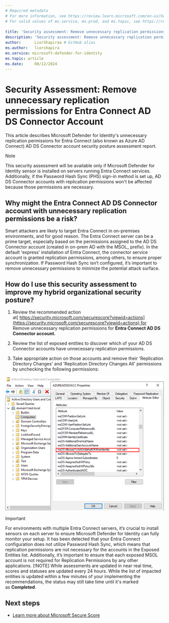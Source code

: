 ```yaml
---
# Required metadata
# For more information, see https://review.learn.microsoft.com/en-us/help/platform/learn-editor-add-metadata?branch=main
# For valid values of ms.service, ms.prod, and ms.topic, see https://review.learn.microsoft.com/en-us/help/platform/metadata-taxonomies?branch=main

title: 'Security assessment: Remove unnecessary replication permissions for Entra Connect Account '
description: 'Security assessment: Remove unnecessary replication permissions for Entra Connect Account '
author:      LiorShapiraa # GitHub alias
ms.author:   liorshapira
ms.service: microsoft-defender-for-identity
ms.topic: article
ms.date:     08/12/2024
---
```


# Security Assessment: Remove unnecessary replication permissions for Entra Connect AD DS Connector Account

This article describes Microsoft Defender for Identity's unnecessary replication permissions for Entra Connect (also known as Azure AD Connect) AD DS Connector account security posture assessment report.

> [!NOTE]
> This security assessment will be available only if Microsoft Defender for Identity sensor is installed on servers running Entra Connect services.  
> Additionally, if the Password Hash Sync (PHS) sign-in method is set up, AD DS Connector accounts with replication permissions won't be affected because those permissions are necessary.
## Why might the Entra Connect AD DS Connector account with unnecessary replication permissions be a risk?

Smart attackers are likely to target Entra Connect in on-premises environments, and for good reason. The Entra Connect server can be a prime target, especially based on the permissions assigned to the AD DS Connector account (created in on-prem AD with the MSOL_ prefix). In the default 'express' installation of Entra Connect, the connector service account is granted replication permissions, among others, to ensure proper synchronization. If Password Hash Sync isn’t configured, it’s important to remove unnecessary permissions to minimize the potential attack surface.

## How do I use this security assessment to improve my hybrid organizational security posture?

1. Review the recommended action at[ https://security.microsoft.com/securescore?viewid=actions](https://security.microsoft.com/securescore?viewid=actions) for Remove unnecessary replication permissions for __Entra Connect AD DS Connector account.__

1. Review the list of exposed entities to discover which of your AD DS Connector accounts have unnecessary replication permissions.

1. Take appropriate action on those accounts and remove their 'Replication Directory Changes' and 'Replication Directory Changes All' permissions by unchecking the following permissions:  
  
![Replication permissions.](media/remove-replication-permissions-entra-connect/image.png)

> [!IMPORTANT]
> For environments with multiple Entra Connect servers, it’s crucial to install sensors on each server to ensure Microsoft Defender for Identity can fully monitor your setup. It has been detected that your Entra Connect configuration does not utilize Password Hash Sync, which means that replication permissions are not necessary for the accounts in the Exposed Entities list. Additionally, it’s important to ensure that each exposed MSOL account is not required for Replication Permissions by any other applications.
> [!NOTE]
> While assessments are updated in near real time, scores and statuses are updated every 24 hours. While the list of impacted entities is updated within a few minutes of your implementing the recommendations, the status may still take time until it's marked as __Completed__.
## Next steps

- [Learn more about Microsoft Secure Score](/microsoft-365/security/defender/microsoft-secure-score)

